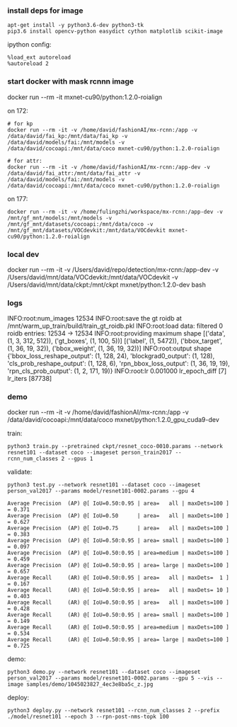 ### install deps for image

```
apt-get install -y python3.6-dev python3-tk
pip3.6 install opencv-python easydict cython matplotlib scikit-image
```

ipython config:
```
%load_ext autoreload
%autoreload 2
```

### start docker with mask rcnnn image

docker run --rm -it mxnet-cu90/python:1.2.0-roialign

on 172:
```
# for kp
docker run --rm -it -v /home/david/fashionAI/mx-rcnn:/app -v /data/david/fai_kp:/mnt/data/fai_kp -v /data/david/models/fai:/mnt/models -v /data/david/cocoapi:/mnt/data/coco mxnet-cu90/python:1.2.0-roialign

# for attr:
docker run --rm -it -v /home/david/fashionAI/mx-rcnn:/app-dev -v /data/david/fai_attr:/mnt/data/fai_attr -v /data/david/models/fai:/mnt/models -v /data/david/cocoapi:/mnt/data/coco mxnet-cu90/python:1.2.0-roialign
```

on 177:
```
docker run --rm -it -v /home/fulingzhi/workspace/mx-rcnn:/app-dev -v /mnt/gf_mnt/models:/mnt/models -v /mnt/gf_mnt/datasets/cocoapi:/mnt/data/coco -v /mnt/gf_mnt/datasets/VOCdevkit:/mnt/data/VOCdevkit mxnet-cu90/python:1.2.0-roialign
```

### local dev

docker run --rm -it -v /Users/david/repo/detection/mx-rcnn:/app-dev -v /Users/david/mnt/data/VOCdevkit:/mnt/data/VOCdevkit -v /Users/david/mnt/data/ckpt:/mnt/ckpt mxnet/python:1.2.0-dev bash


### logs

INFO:root:num_images 12534
INFO:root:save the gt roidb at /mnt/warm_up_train/build/train_gt_roidb.pkl
INFO:root:load data: filtered 0 roidb entries: 12534 -> 12534
INFO:root:providing maximum shape [('data', (1, 3, 312, 512)), ('gt_boxes', (1, 100, 5))] [('label', (1, 5472)), ('bbox_target', (1, 36, 19, 32)), ('bbox_weight', (1, 36, 19, 32))]
INFO:root:output shape {'bbox_loss_reshape_output': (1, 128, 24),
 'blockgrad0_output': (1, 128),
 'cls_prob_reshape_output': (1, 128, 6),
 'rpn_bbox_loss_output': (1, 36, 19, 19),
 'rpn_cls_prob_output': (1, 2, 171, 19)}
INFO:root:lr 0.001000 lr_epoch_diff [7] lr_iters [87738]


### demo

docker run --rm -it -v /home/david/fashionAI/mx-rcnn:/app -v /data/david/cocoapi:/mnt/data/coco mxnet/python:1.2.0_gpu_cuda9-dev

train:
```
python3 train.py --pretrained ckpt/resnet_coco-0010.params --network resnet101 --dataset coco --imageset person_train2017 --rcnn_num_classes 2 --gpus 1
```

validate:
```
python3 test.py --network resnet101 --dataset coco --imageset person_val2017 --params model/resnet101-0002.params --gpu 4

Average Precision  (AP) @[ IoU=0.50:0.95 | area=   all | maxDets=100 ] = 0.371
Average Precision  (AP) @[ IoU=0.50      | area=   all | maxDets=100 ] = 0.627
Average Precision  (AP) @[ IoU=0.75      | area=   all | maxDets=100 ] = 0.383
Average Precision  (AP) @[ IoU=0.50:0.95 | area= small | maxDets=100 ] = 0.097
Average Precision  (AP) @[ IoU=0.50:0.95 | area=medium | maxDets=100 ] = 0.459
Average Precision  (AP) @[ IoU=0.50:0.95 | area= large | maxDets=100 ] = 0.657
Average Recall     (AR) @[ IoU=0.50:0.95 | area=   all | maxDets=  1 ] = 0.167
Average Recall     (AR) @[ IoU=0.50:0.95 | area=   all | maxDets= 10 ] = 0.403
Average Recall     (AR) @[ IoU=0.50:0.95 | area=   all | maxDets=100 ] = 0.428
Average Recall     (AR) @[ IoU=0.50:0.95 | area= small | maxDets=100 ] = 0.149
Average Recall     (AR) @[ IoU=0.50:0.95 | area=medium | maxDets=100 ] = 0.534
Average Recall     (AR) @[ IoU=0.50:0.95 | area= large | maxDets=100 ] = 0.725
```

demo:
```
python3 demo.py --network resnet101 --dataset coco --imageset person_val2017 --params model/resnet101-0002.params --gpu 5 --vis --image samples/demo/1045023827_4ec3e8ba5c_z.jpg
```

deploy:
```
python3 deploy.py --network resnet101 --rcnn_num_classes 2 --prefix ./model/resnet101 --epoch 3 --rpn-post-nms-topk 100
```


